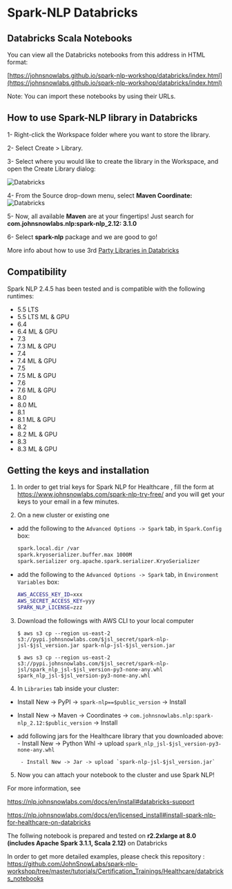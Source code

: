 # Spark-NLP Databricks

## Databricks Scala Notebooks

You can view all the Databricks notebooks from this address in HTML format:

[https://johnsnowlabs.github.io/spark-nlp-workshop/databricks/index.html](https://johnsnowlabs.github.io/spark-nlp-workshop/databricks/index.html)

Note: You can import these notebooks by using their URLs.

## How to use Spark-NLP library in Databricks

1- Right-click the Workspace folder where you want to store the library.

2- Select Create > Library.

3- Select where you would like to create the library in the Workspace, and open the Create Library dialog:

![Databricks](https://databricks.com/wp-content/uploads/2015/07/create-lib.png)

4- From the Source drop-down menu, select **Maven Coordinate:**
![Databricks](https://databricks.com/wp-content/uploads/2015/07/select-maven-1024x711.png)

5- Now, all available **Maven** are at your fingertips! Just search for **com.johnsnowlabs.nlp:spark-nlp_2.12: 3.1.0**

6- Select **spark-nlp** package and we are good to go!

More info about how to use 3rd [Party Libraries in Databricks](https://databricks.com/blog/2015/07/28/using-3rd-party-libraries-in-databricks-apache-spark-packages-and-maven-libraries.html)

## Compatibility

Spark NLP 2.4.5 has been tested and is compatible with the following runtimes:

- 5.5 LTS
- 5.5 LTS ML & GPU
- 6.4
- 6.4 ML & GPU
- 7.3
- 7.3 ML & GPU
- 7.4
- 7.4 ML & GPU
- 7.5
- 7.5 ML & GPU
- 7.6
- 7.6 ML & GPU
- 8.0
- 8.0 ML
- 8.1
- 8.1 ML & GPU
- 8.2
- 8.2 ML & GPU
- 8.3
- 8.3 ML & GPU

## Getting the keys and installation

1. In order to get trial keys for Spark NLP for Healthcare
, fill the form at https://www.johnsnowlabs.com/spark-nlp-try-free/ and you will get your keys to your email in a few minutes.

2. On a new cluster or existing one

  - add the following to the `Advanced Options -> Spark` tab, in `Spark.Config` box:

    ```bash
    spark.local.dir /var
    spark.kryoserializer.buffer.max 1000M
    spark.serializer org.apache.spark.serializer.KryoSerializer
    ```
  - add the following to the `Advanced Options -> Spark` tab, in `Environment Variables` box:

    ```bash
    AWS_ACCESS_KEY_ID=xxx
    AWS_SECRET_ACCESS_KEY=yyy
    SPARK_NLP_LICENSE=zzz
    ```

3. Download the followings with AWS CLI to your local computer

    `$ aws s3 cp --region us-east-2 s3://pypi.johnsnowlabs.com/$jsl_secret/spark-nlp-jsl-$jsl_version.jar spark-nlp-jsl-$jsl_version.jar`

    `$ aws s3 cp --region us-east-2 s3://pypi.johnsnowlabs.com/$jsl_secret/spark-nlp-jsl/spark_nlp_jsl-$jsl_version-py3-none-any.whl spark_nlp_jsl-$jsl_version-py3-none-any.whl` 

4. In `Libraries` tab inside your cluster:

 - Install New -> PyPI -> `spark-nlp==$public_version` -> Install
 - Install New -> Maven -> Coordinates -> `com.johnsnowlabs.nlp:spark-nlp_2.12:$public_version` -> Install

 - add following jars for the Healthcare library that you downloaded above:
        - Install New -> Python Whl -> upload `spark_nlp_jsl-$jsl_version-py3-none-any.whl`

        - Install New -> Jar -> upload `spark-nlp-jsl-$jsl_version.jar`

5. Now you can attach your notebook to the cluster and use Spark NLP!

For more information, see 

  https://nlp.johnsnowlabs.com/docs/en/install#databricks-support

  https://nlp.johnsnowlabs.com/docs/en/licensed_install#install-spark-nlp-for-healthcare-on-databricks
  
The follwing notebook is prepared and tested on **r2.2xlarge at 8.0 (includes Apache Spark 3.1.1, Scala 2.12)** on Databricks

In order to get more detailed examples, please check this repository : https://github.com/JohnSnowLabs/spark-nlp-workshop/tree/master/tutorials/Certification_Trainings/Healthcare/databricks_notebooks
